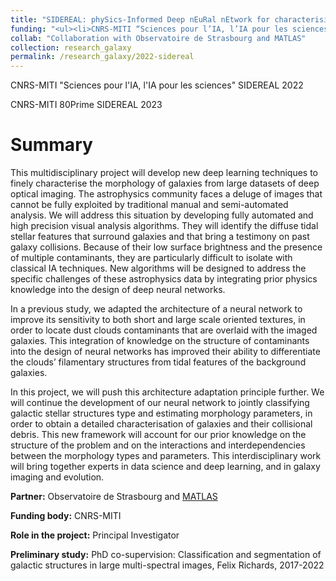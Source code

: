 ```yaml
---
title: "SIDEREAL: phySics-Informed Deep nEuRal nEtwork for characterising gALaxy morphology"
funding: "<ul><li>CNRS-MITI “Sciences pour l’IA, l’IA pour les sciences” 2022</li><li>CNRS-MITI 80Prime 2023</li></ul>"
collab: "Collaboration with Observatoire de Strasbourg and MATLAS"
collection: research_galaxy
permalink: /research_galaxy/2022-sidereal
---
```


CNRS-MITI "Sciences pour l'IA, l'IA pour les sciences" SIDEREAL 2022

CNRS-MITI 80Prime SIDEREAL 2023

Summary 
======

This multidisciplinary project will develop new deep learning techniques to finely characterise the morphology of galaxies from large datasets of deep optical imaging.
The astrophysics community faces a deluge of images that cannot be fully exploited by traditional manual and semi-automated analysis. We will address this situation by
developing fully automated and high precision visual analysis algorithms. They will identify the diffuse tidal stellar features that surround galaxies and that bring a
testimony on past galaxy collisions. Because of their low surface brightness and the presence of multiple contaminants, they are particularly difficult to isolate with
classical IA techniques. New algorithms will be designed to address the specific challenges of these astrophysics data by integrating prior physics knowledge into the
design of deep neural networks.

In a previous study, we adapted the architecture of a neural network to improve its sensitivity to both short and large scale oriented textures, in order to locate dust
clouds contaminants that are overlaid with the imaged galaxies. This integration of knowledge on the structure of contaminants into the design of neural networks has
improved their ability to differentiate the clouds’ filamentary structures from tidal features of the background galaxies.

In this project, we will push this architecture adaptation principle further. We will continue the development of our neural network to jointly classifying galactic
stellar structures type and estimating morphology parameters, in order to obtain a detailed characterisation of galaxies and their collisional debris. This new
framework will account for our prior knowledge on the structure of the problem and on the interactions and interdependencies between the morphology types and
parameters. This interdisciplinary work will bring together experts in data science and deep learning, and in galaxy imaging and evolution.

**Partner:**  Observatoire de Strasbourg and [MATLAS](http://obas-matlas.u-strasbg.fr/WP/)

**Funding body:**  CNRS-MITI

**Role in the project:**  Principal Investigator

**Preliminary study:** PhD co-supervision: Classification and segmentation of galactic structures in large multi-spectral images, Felix Richards, 2017-2022
